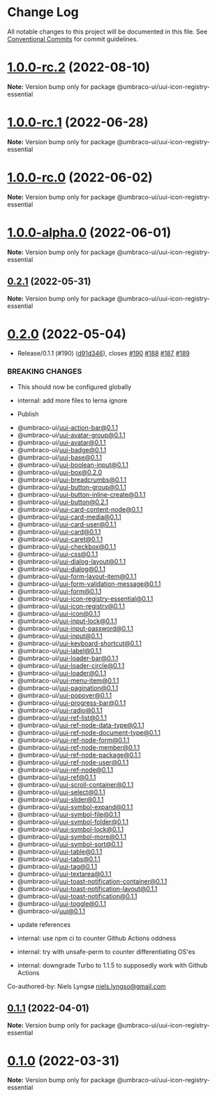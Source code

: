 # Change Log

All notable changes to this project will be documented in this file.
See [Conventional Commits](https://conventionalcommits.org) for commit guidelines.

# [1.0.0-rc.2](https://github.com/umbraco/Umbraco.UI/compare/@umbraco-ui/uui-icon-registry-essential@1.0.0-rc.1...@umbraco-ui/uui-icon-registry-essential@1.0.0-rc.2) (2022-08-10)

**Note:** Version bump only for package @umbraco-ui/uui-icon-registry-essential

# [1.0.0-rc.1](https://github.com/umbraco/Umbraco.UI/compare/@umbraco-ui/uui-icon-registry-essential@1.0.0-rc.0...@umbraco-ui/uui-icon-registry-essential@1.0.0-rc.1) (2022-06-28)

**Note:** Version bump only for package @umbraco-ui/uui-icon-registry-essential

# [1.0.0-rc.0](https://github.com/umbraco/Umbraco.UI/compare/@umbraco-ui/uui-icon-registry-essential@0.2.1...@umbraco-ui/uui-icon-registry-essential@1.0.0-rc.0) (2022-06-02)

**Note:** Version bump only for package @umbraco-ui/uui-icon-registry-essential

# [1.0.0-alpha.0](https://github.com/umbraco/Umbraco.UI/compare/@umbraco-ui/uui-icon-registry-essential@0.2.1...@umbraco-ui/uui-icon-registry-essential@1.0.0-alpha.0) (2022-06-01)

**Note:** Version bump only for package @umbraco-ui/uui-icon-registry-essential

## [0.2.1](https://github.com/umbraco/Umbraco.UI/compare/@umbraco-ui/uui-icon-registry-essential@0.2.0...@umbraco-ui/uui-icon-registry-essential@0.2.1) (2022-05-31)

**Note:** Version bump only for package @umbraco-ui/uui-icon-registry-essential

# [0.2.0](https://github.com/umbraco/Umbraco.UI/compare/@umbraco-ui/uui-icon-registry-essential@0.1.0...@umbraco-ui/uui-icon-registry-essential@0.2.0) (2022-05-04)

- Release/0.1.1 (#190) ([d91d346](https://github.com/umbraco/Umbraco.UI/commit/d91d346a0659f52de2a3c4746065c554f95e6328)), closes [#190](https://github.com/umbraco/Umbraco.UI/issues/190) [#188](https://github.com/umbraco/Umbraco.UI/issues/188) [#187](https://github.com/umbraco/Umbraco.UI/issues/187) [#189](https://github.com/umbraco/Umbraco.UI/issues/189)

### BREAKING CHANGES

- This should now be configured globally

- internal: add more files to lerna ignore

- Publish

* @umbraco-ui/uui-action-bar@0.1.1
* @umbraco-ui/uui-avatar-group@0.1.1
* @umbraco-ui/uui-avatar@0.1.1
* @umbraco-ui/uui-badge@0.1.1
* @umbraco-ui/uui-base@0.1.1
* @umbraco-ui/uui-boolean-input@0.1.1
* @umbraco-ui/uui-box@0.2.0
* @umbraco-ui/uui-breadcrumbs@0.1.1
* @umbraco-ui/uui-button-group@0.1.1
* @umbraco-ui/uui-button-inline-create@0.1.1
* @umbraco-ui/uui-button@0.2.1
* @umbraco-ui/uui-card-content-node@0.1.1
* @umbraco-ui/uui-card-media@0.1.1
* @umbraco-ui/uui-card-user@0.1.1
* @umbraco-ui/uui-card@0.1.1
* @umbraco-ui/uui-caret@0.1.1
* @umbraco-ui/uui-checkbox@0.1.1
* @umbraco-ui/uui-css@0.1.1
* @umbraco-ui/uui-dialog-layout@0.1.1
* @umbraco-ui/uui-dialog@0.1.1
* @umbraco-ui/uui-form-layout-item@0.1.1
* @umbraco-ui/uui-form-validation-message@0.1.1
* @umbraco-ui/uui-form@0.1.1
* @umbraco-ui/uui-icon-registry-essential@0.1.1
* @umbraco-ui/uui-icon-registry@0.1.1
* @umbraco-ui/uui-icon@0.1.1
* @umbraco-ui/uui-input-lock@0.1.1
* @umbraco-ui/uui-input-password@0.1.1
* @umbraco-ui/uui-input@0.1.1
* @umbraco-ui/uui-keyboard-shortcut@0.1.1
* @umbraco-ui/uui-label@0.1.1
* @umbraco-ui/uui-loader-bar@0.1.1
* @umbraco-ui/uui-loader-circle@0.1.1
* @umbraco-ui/uui-loader@0.1.1
* @umbraco-ui/uui-menu-item@0.1.1
* @umbraco-ui/uui-pagination@0.1.1
* @umbraco-ui/uui-popover@0.1.1
* @umbraco-ui/uui-progress-bar@0.1.1
* @umbraco-ui/uui-radio@0.1.1
* @umbraco-ui/uui-ref-list@0.1.1
* @umbraco-ui/uui-ref-node-data-type@0.1.1
* @umbraco-ui/uui-ref-node-document-type@0.1.1
* @umbraco-ui/uui-ref-node-form@0.1.1
* @umbraco-ui/uui-ref-node-member@0.1.1
* @umbraco-ui/uui-ref-node-package@0.1.1
* @umbraco-ui/uui-ref-node-user@0.1.1
* @umbraco-ui/uui-ref-node@0.1.1
* @umbraco-ui/uui-ref@0.1.1
* @umbraco-ui/uui-scroll-container@0.1.1
* @umbraco-ui/uui-select@0.1.1
* @umbraco-ui/uui-slider@0.1.1
* @umbraco-ui/uui-symbol-expand@0.1.1
* @umbraco-ui/uui-symbol-file@0.1.1
* @umbraco-ui/uui-symbol-folder@0.1.1
* @umbraco-ui/uui-symbol-lock@0.1.1
* @umbraco-ui/uui-symbol-more@0.1.1
* @umbraco-ui/uui-symbol-sort@0.1.1
* @umbraco-ui/uui-table@0.1.1
* @umbraco-ui/uui-tabs@0.1.1
* @umbraco-ui/uui-tag@0.1.1
* @umbraco-ui/uui-textarea@0.1.1
* @umbraco-ui/uui-toast-notification-container@0.1.1
* @umbraco-ui/uui-toast-notification-layout@0.1.1
* @umbraco-ui/uui-toast-notification@0.1.1
* @umbraco-ui/uui-toggle@0.1.1
* @umbraco-ui/uui@0.1.1

- update references

- internal: use npm ci to counter Github Actions oddness

- internal: try with unsafe-perm to counter differentiating OS'es

- internal: downgrade Turbo to 1.1.5 to supposedly work with Github Actions

Co-authored-by: Niels Lyngsø <niels.lyngso@gmail.com>

## [0.1.1](https://github.com/umbraco/Umbraco.UI/compare/@umbraco-ui/uui-icon-registry-essential@0.1.0...@umbraco-ui/uui-icon-registry-essential@0.1.1) (2022-04-01)

**Note:** Version bump only for package @umbraco-ui/uui-icon-registry-essential

# [0.1.0](https://github.com/umbraco/Umbraco.UI/compare/@umbraco-ui/uui-icon-registry-essential@0.0.1...@umbraco-ui/uui-icon-registry-essential@0.1.0) (2022-03-31)

**Note:** Version bump only for package @umbraco-ui/uui-icon-registry-essential

